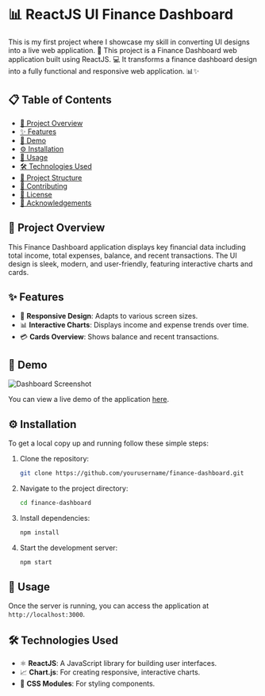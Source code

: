 # 📊 ReactJS UI Finance Dashboard

This is my first project where I showcase my skill in converting UI designs into a live web application. 🚀 This project is a Finance Dashboard web application built using ReactJS. 💻 It transforms a finance dashboard design into a fully functional and responsive web application. 📊✨

## 📋 Table of Contents
- [📖 Project Overview](#project-overview)
- [✨ Features](#features)
- [🎥 Demo](#demo)
- [⚙️ Installation](#installation)
- [🚀 Usage](#usage)
- [🛠️ Technologies Used](#technologies-used)
- [📁 Project Structure](#project-structure)
- [🤝 Contributing](#contributing)
- [📜 License](#license)
- [🙏 Acknowledgements](#acknowledgements)

## 📖 Project Overview
This Finance Dashboard application displays key financial data including total income, total expenses, balance, and recent transactions. The UI design is sleek, modern, and user-friendly, featuring interactive charts and cards.

## ✨ Features
- 📱 **Responsive Design**: Adapts to various screen sizes.
- 📊 **Interactive Charts**: Displays income and expense trends over time.
- 💳 **Cards Overview**: Shows balance and recent transactions.

## 🎥 Demo
![Dashboard Screenshot](path/to/your/screenshot.png)

You can view a live demo of the application [here](link-to-your-live-demo).

## ⚙️ Installation
To get a local copy up and running follow these simple steps:

1. Clone the repository:
    ```sh
    git clone https://github.com/yourusername/finance-dashboard.git
    ```

2. Navigate to the project directory:
    ```sh
    cd finance-dashboard
    ```

3. Install dependencies:
    ```sh
    npm install
    ```

4. Start the development server:
    ```sh
    npm start
    ```

## 🚀 Usage
Once the server is running, you can access the application at `http://localhost:3000`.

## 🛠️ Technologies Used
- ⚛️ **ReactJS**: A JavaScript library for building user interfaces.
- 📈 **Chart.js**: For creating responsive, interactive charts.
- 🎨 **CSS Modules**: For styling components.
